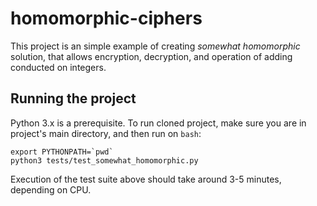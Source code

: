 # homomorphic-ciphers

This project is an simple example of creating _somewhat homomorphic_ solution, that allows encryption, decryption, and operation of adding conducted on integers.

## Running the project

Python 3.x is a prerequisite. To run cloned project, make sure you are in project's main directory, and then run on `bash`:
```
export PYTHONPATH=`pwd`
python3 tests/test_somewhat_homomorphic.py
```

Execution of the test suite above should take around 3-5 minutes, depending on CPU.
